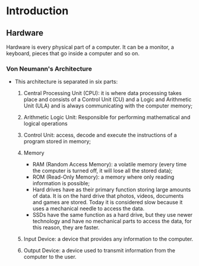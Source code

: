 # Introduction
## Hardware
Hardware is every physical part of a computer. It can be a monitor, a keyboard, pieces that go inside a computer and so on.

### Von Neumann's Architecture
- This architecture is separated in six parts: 
    1. Central Processing Unit (CPU): it is where data processing takes place and consists of a Control Unit (CU) and a Logic and Arithmetic Unit (ULA) and is always communicating with the computer memory;
    2. Arithmetic Logic Unit: Responsible for performing mathematical and logical operations
    3. Control Unit: access, decode and execute the instructions of a program stored in memory;
    4. Memory
        
        - RAM (Random Access Memory): a volatile memory (every time the computer is turned off, it will lose all the stored data);
        - ROM (Read-Only Memory): a memory where only reading information is possible;
        - Hard drives have as their primary function storing large amounts of data. It is on the hard drive that photos, videos, documents and games are stored. Today it is considered slow because it uses a mechanical needle to access the data.
        - SSDs have the same function as a hard drive, but they use newer technology and have no mechanical parts to access the data, for this reason, they are faster.
    5. Input Device: a device that provides any information to the computer.
    6. Output Device: a device used to transmit information from the computer to the user.


    